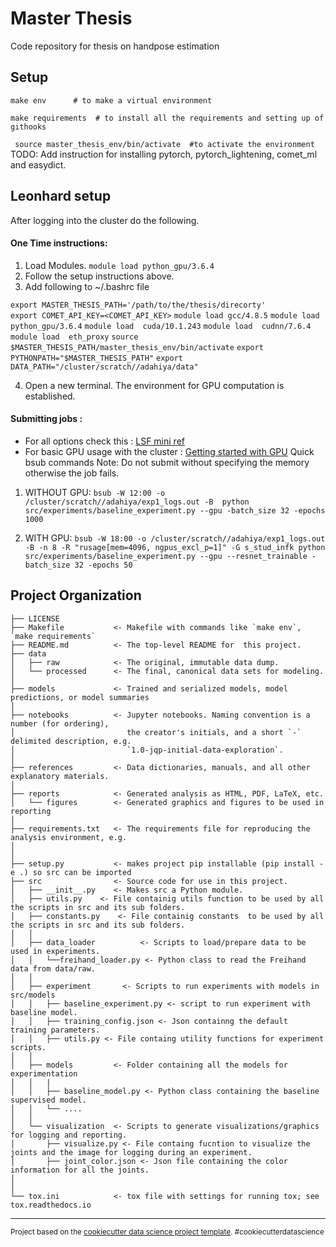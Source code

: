 Master Thesis
==============================

Code repository for thesis on handpose estimation

Setup
------------
```make env      # to make a virtual environment ```

```make requirements  # to install all the requirements and setting up of githooks```

``` source master_thesis_env/bin/activate  #to activate the environment```
TODO: Add instruction for installing pytorch, pytorch_lightening, comet_ml and easydict.

Leonhard setup
------------
After logging into the cluster do the following.
#### One Time instructions:

1. Load Modules.
 ```module load python_gpu/3.6.4```
 2.  Follow the setup instructions above.
 3. Add following to ~/.bashrc  file

```export MASTER_THESIS_PATH='/path/to/the/thesis/direcorty'```  
```export COMET_API_KEY=<COMET_API_KEY>``` 
```module load gcc/4.8.5``` 
```module load python_gpu/3.6.4``` 
```module load  cuda/10.1.243``` 
```module load  cudnn/7.6.4``` 
```module load  eth_proxy``` 
```source $MASTER_THESIS_PATH/master_thesis_env/bin/activate``` 
```export PYTHONPATH="$MASTER_THESIS_PATH"``` 
```export DATA_PATH="/cluster/scratch//adahiya/data"``` 

4. Open a new terminal. The environment for GPU computation is established.

#### Submitting jobs :
- For all options check this : [LSF mini ref](https://scicomp.ethz.ch/wiki/LSF_mini_reference)
- For basic GPU usage with the cluster : [Getting started with GPU](https://scicomp.ethz.ch/wiki/Getting_started_with_GPUs)
Quick bsub commands 
Note: Do not submit without specifying the memory otherwise the job fails.
1. WITHOUT  GPU:
```bsub -W 12:00 -o /cluster/scratch//adahiya/exp1_logs.out -B  python src/experiments/baseline_experiment.py --gpu -batch_size 32 -epochs 1000```

2. WITH GPU:
```bsub -W 18:00 -o /cluster/scratch//adahiya/exp1_logs.out -B -n 8 -R "rusage[mem=4096, ngpus_excl_p=1]" -G s_stud_infk python src/experiments/baseline_experiment.py --gpu --resnet_trainable -batch_size 32 -epochs 50```



Project Organization
------------

    ├── LICENSE
    ├── Makefile           <- Makefile with commands like `make env`,  `make requirements`
    ├── README.md          <- The top-level README for  this project.
    ├── data
    │   ├── raw            <- The original, immutable data dump.
    │   └── processed      <- The final, canonical data sets for modeling.
    │  
    ├── models             <- Trained and serialized models, model predictions, or model summaries
    │
    ├── notebooks          <- Jupyter notebooks. Naming convention is a number (for ordering),
    │                         the creator's initials, and a short `-` delimited description, e.g.
    │                         `1.0-jqp-initial-data-exploration`.
    │
    ├── references         <- Data dictionaries, manuals, and all other explanatory materials.
    │
    ├── reports            <- Generated analysis as HTML, PDF, LaTeX, etc.
    │   └── figures        <- Generated graphics and figures to be used in reporting
    │
    ├── requirements.txt   <- The requirements file for reproducing the analysis environment, e.g.
    │
    │
    ├── setup.py           <- makes project pip installable (pip install -e .) so src can be imported
    ├── src                <- Source code for use in this project.
    │   ├── __init__.py    <- Makes src a Python module.
    │   ├── utils.py    <- File containig utils function to be used by all the scripts in src and its sub folders.
    │   ├── constants.py    <- File containig constants  to be used by all the scripts in src and its sub folders.
    │   │
    │   ├── data_loader          <- Scripts to load/prepare data to be used in experiments.
    │   │   └──freihand_loader.py <- Python class to read the Freihand data from data/raw.
    │   │
    │   ├── experiment       <- Scripts to run experiments with models in src/models
    │   │   ├── baseline_experiment.py <- script to run experiment with baseline model.
    │   │   ├── training_config.json <- Json containng the default training parameters.
    │   │   ├── utils.py <- File containg utility functions for experiment scripts.
    │   │
    │   ├── models         <- Folder containing all the models for experimentation
    │   │   |
    │   │   ├── baseline_model.py <- Python class containing the baseline supervised model.
    │   │   └── ....
    │   │
    │   └── visualization  <- Scripts to generate visualizations/graphics for logging and reporting.
    │       ├── visualize.py <- File containg fucntion to visualize the joints and the image for logging during an experiment.
    │       ├── joint_color.json <- Json file containing the color information for all the joints.
    │   
    │
    └── tox.ini            <- tox file with settings for running tox; see tox.readthedocs.io


--------

<p><small>Project based on the <a target="_blank" href="https://drivendata.github.io/cookiecutter-data-science/">cookiecutter data science project template</a>. #cookiecutterdatascience</small></p>
